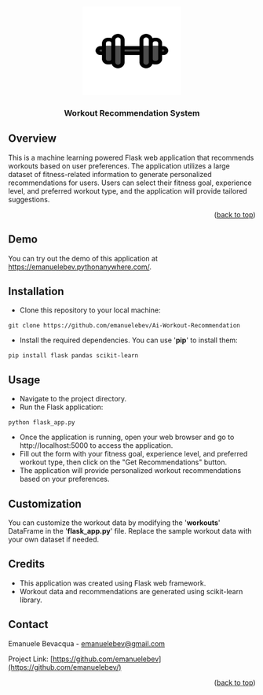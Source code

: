 <!-- Improved compatibility of back to top link: See: https://github.com/othneildrew/Best-README-Template/pull/73 -->
<a name="readme-top"></a>
<!--
*** Thanks for checking out the Best-README-Template. If you have a suggestion
*** that would make this better, please fork the repo and create a pull request
*** or simply open an issue with the tag "enhancement".
*** Don't forget to give the project a star!
*** Thanks again! Now go create something AMAZING! :D
-->



<!-- PROJECT SHIELDS -->
<!--
*** I'm using markdown "reference style" links for readability.
*** Reference links are enclosed in brackets [ ] instead of parentheses ( ).
*** See the bottom of this document for the declaration of the reference variables
*** for contributors-url, forks-url, etc. This is an optional, concise syntax you may use.
*** https://www.markdownguide.org/basic-syntax/#reference-style-links
-->



<!-- PROJECT LOGO -->
<br />
<div align="center">
  <a href="https://github.com/emanuelebev/Ai-Workout-Recommendation">
    <img src="img/Gym-Logo.jpeg" alt="Logo" width="200" height="180">
  </a>

<h3 align="center">Workout Recommendation System</h3>

  <p align="center">
    
  </p>
</div>



<!-- ABOUT THE PROJECT -->
## Overview

This is a machine learning powered Flask web application that recommends workouts based on user preferences. The application utilizes a large dataset of fitness-related information to generate personalized recommendations for users. Users can select their fitness goal, experience level, and preferred workout type, and the application will provide tailored suggestions.

<p align="right">(<a href="#readme-top">back to top</a>)</p>

## Demo
You can try out the demo of this application at https://emanuelebev.pythonanywhere.com/.

## Installation
* Clone this repository to your local machine:
```
git clone https://github.com/emanuelebev/Ai-Workout-Recommendation
```
* Install the required dependencies. You can use '**pip**' to install them:
```
pip install flask pandas scikit-learn
```

## Usage
* Navigate to the project directory.
* Run the Flask application:
```
python flask_app.py
```
* Once the application is running, open your web browser and go to http://localhost:5000 to access the application.
* Fill out the form with your fitness goal, experience level, and preferred workout type, then click on the "Get Recommendations" button.
* The application will provide personalized workout recommendations based on your preferences.

## Customization
You can customize the workout data by modifying the '**workouts**' DataFrame in the '**flask_app.py**' file. Replace the sample workout data with your own dataset if needed.

## Credits
* This application was created using Flask web framework.
* Workout data and recommendations are generated using scikit-learn library.

<!-- CONTACT -->
## Contact

Emanuele Bevacqua - emanuelebev@gmail.com

Project Link: [https://github.com/emanuelebev](https://github.com/emanuelebev/)

<p align="right">(<a href="#readme-top">back to top</a>)</p>




<!-- MARKDOWN LINKS & IMAGES -->
<!-- https://www.markdownguide.org/basic-syntax/#reference-style-links -->
[contributors-shield]: https://img.shields.io/github/contributors/github_username/repo_name.svg?style=for-the-badge
[contributors-url]: https://github.com/github_username/repo_name/graphs/contributors
[forks-shield]: https://img.shields.io/github/forks/github_username/repo_name.svg?style=for-the-badge
[forks-url]: https://github.com/github_username/repo_name/network/members
[stars-shield]: https://img.shields.io/github/stars/github_username/repo_name.svg?style=for-the-badge
[stars-url]: https://github.com/github_username/repo_name/stargazers
[issues-shield]: https://img.shields.io/github/issues/github_username/repo_name.svg?style=for-the-badge
[issues-url]: https://github.com/github_username/repo_name/issues
[license-shield]: https://img.shields.io/github/license/github_username/repo_name.svg?style=for-the-badge
[license-url]: https://github.com/github_username/repo_name/blob/master/LICENSE.txt
[linkedin-shield]: https://img.shields.io/badge/-LinkedIn-black.svg?style=for-the-badge&logo=linkedin&colorB=555
[linkedin-url]: https://linkedin.com/in/linkedin_username
[product-screenshot]: images/screenshot.png
[Next.js]: https://img.shields.io/badge/next.js-000000?style=for-the-badge&logo=nextdotjs&logoColor=white
[Next-url]: https://nextjs.org/
[React.js]: https://img.shields.io/badge/React-20232A?style=for-the-badge&logo=react&logoColor=61DAFB
[React-url]: https://reactjs.org/
[Vue.js]: https://img.shields.io/badge/Vue.js-35495E?style=for-the-badge&logo=vuedotjs&logoColor=4FC08D
[Vue-url]: https://vuejs.org/
[Angular.io]: https://img.shields.io/badge/Angular-DD0031?style=for-the-badge&logo=angular&logoColor=white
[Angular-url]: https://angular.io/
[Svelte.dev]: https://img.shields.io/badge/Svelte-4A4A55?style=for-the-badge&logo=svelte&logoColor=FF3E00
[Svelte-url]: https://svelte.dev/
[Laravel.com]: https://img.shields.io/badge/Laravel-FF2D20?style=for-the-badge&logo=laravel&logoColor=white
[Laravel-url]: https://laravel.com
[Bootstrap.com]: https://img.shields.io/badge/Bootstrap-563D7C?style=for-the-badge&logo=bootstrap&logoColor=white
[Bootstrap-url]: https://getbootstrap.com
[JQuery.com]: https://img.shields.io/badge/jQuery-0769AD?style=for-the-badge&logo=jquery&logoColor=white
[JQuery-url]: https://jquery.com 
